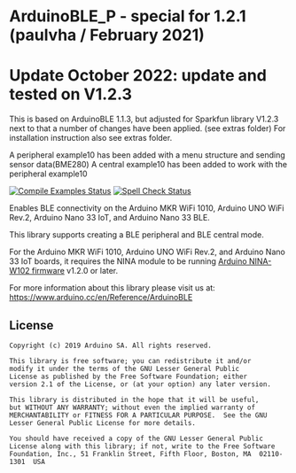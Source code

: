 # ArduinoBLE_P - special for 1.2.1  (paulvha / February 2021)

# Update October 2022: update and tested on V1.2.3
This is based on ArduinoBLE 1.1.3, but adjusted for Sparkfun library V1.2.3 next to that a number of changes have been applied. (see extras folder)
For installation instruction also see extras folder.

A peripheral example10 has been added with a menu structure and sending sensor data(BME280)
A central example10 has been added to work with the peripheral example10

[![Compile Examples Status](https://github.com/arduino-libraries/ArduinoBLE/workflows/Compile%20Examples/badge.svg)](https://github.com/arduino-libraries/ArduinoBLE/actions?workflow=Compile+Examples) [![Spell Check Status](https://github.com/arduino-libraries/ArduinoBLE/workflows/Spell%20Check/badge.svg)](https://github.com/arduino-libraries/ArduinoBLE/actions?workflow=Spell+Check)

Enables BLE connectivity on the Arduino MKR WiFi 1010, Arduino UNO WiFi Rev.2, Arduino Nano 33 IoT, and Arduino Nano 33 BLE.

This library supports creating a BLE peripheral and BLE central mode.

For the Arduino MKR WiFi 1010, Arduino UNO WiFi Rev.2, and Arduino Nano 33 IoT boards, it requires the NINA module to be running [Arduino NINA-W102 firmware](https://github.com/arduino/nina-fw) v1.2.0 or later.


For more information about this library please visit us at:
https://www.arduino.cc/en/Reference/ArduinoBLE

## License

```
Copyright (c) 2019 Arduino SA. All rights reserved.

This library is free software; you can redistribute it and/or
modify it under the terms of the GNU Lesser General Public
License as published by the Free Software Foundation; either
version 2.1 of the License, or (at your option) any later version.

This library is distributed in the hope that it will be useful,
but WITHOUT ANY WARRANTY; without even the implied warranty of
MERCHANTABILITY or FITNESS FOR A PARTICULAR PURPOSE.  See the GNU
Lesser General Public License for more details.

You should have received a copy of the GNU Lesser General Public
License along with this library; if not, write to the Free Software
Foundation, Inc., 51 Franklin Street, Fifth Floor, Boston, MA  02110-1301  USA
```
